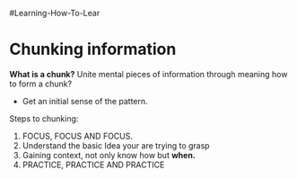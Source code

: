 #Learning-How-To-Lear
# Chunking information
**What is a chunk?** Unite mental pieces of information through meaning
how to form a chunk? 

- Get an initial sense of the pattern.

Steps to chunking:
1. FOCUS, FOCUS AND FOCUS.
2. Understand the basic Idea your are  trying to grasp
3. Gaining context, not only know how but **when.**
4. PRACTICE, PRACTICE AND PRACTICE
